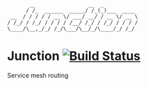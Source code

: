 ```
       __                 __  _
      / /_  ______  _____/ /_(_)___  ____
 __  / / / / / __ \/ ___/ __/ / __ \/ __ \
/ /_/ / /_/ / / / / /__/ /_/ / /_/ / / / /
\____/\__,_/_/ /_/\___/\__/_/\____/_/ /_/

```

# Junction [![Build Status](https://travis-ci.org/ehazlett/junction.svg?branch=master)](https://travis-ci.org/ehazlett/junction)
Service mesh routing
